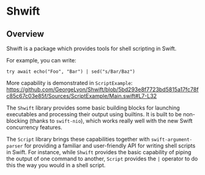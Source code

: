 # Shwift

## Overview

Shwift is a package which provides tools for shell scripting in Swift. 

For example, you can write:
```
try await echo("Foo", "Bar") | sed("s/Bar/Baz")
```

More capability is demonstrated in `ScriptExample`:
https://github.com/GeorgeLyon/Shwift/blob/5bd293e8f7723bd5815a17fc78fc85c67c03e85f/Sources/ScriptExample/Main.swift#L7-L32

The `Shwift` library provides some basic building blocks for launching executables and processing their output using builtins. It is built to be non-blocking (thanks to `swift-nio`), which works really well with the new Swift concurrency features. 

The `Script` library brings these capabilities together with `swift-argument-parser` for providing a familiar and user-friendly API for writing shell scripts in Swift. For instance, while `Shwift` provides the basic capability of piping the output of one command to another, `Script` provides the `|` operator to do this the way you would in a shell script.
